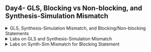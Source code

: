## Day4- GLS, Blocking vs Non-blocking, and Synthesis-Simulation Mismatch
<details>
<summary>GLS, Synthesis-Simulation Mismatch, and Blocking/Non-blocking Statements</summary>

### GLS Concept anf Flow using Iverilog
GLS stands for Global Netlist Synthesis. While RTL simulation occurs before synthesis, GLS take place after synthesis.\
Gate-Level Simulation (GLS) is performed on a synthesized netlist to ensure that:

1. The synthesized design aligns with the intended RTL (Register Transfer Level) functionality.
2. Timing behavior is correct when using real gate delays.
3. Design constraints such as setup and hold times are met.

The GLS flow using iverilog is as follows:
![image](../images/GLSUSINGIVERILOG.png)

```Note:If the gate level models are delay annoted, then we can use for timing validation.```

Gate-Level Simulation (GLS) comes in two main types:

1. Timing-Aware GLS (Back-Annotated)\
*Purpose*: Verifies both functionality and timing delays.\
*Details*: Uses delays from timing files (SDF) to mimic real hardware behavior, helping catch setup/hold violations.\
*Use Case*: Used post-synthesis for final timing verification, though slower due to detailed timing modeling.
2. Functional GLS (Zero-Delay)\
*Purpose*: Focuses on checking logical correctness without timing.\
*Details*: Runs with zero-delay gates, making it faster but ignoring timing effects.\
*Use Case*: Used immediately after synthesis to confirm functional equivalency to the RTL design

### Synthesis-Simulation Mismatch
It occurs when the behavior of a synthesized gate-level netlist (GLS) does not match the original RTL simulation.

A simulation mismatch can occur due to several coding and synthesis-related factors. Here are the primary reasons:

1. Missing Sensitivity List\
Cause: If an RTL process (such as an always block) lacks a complete sensitivity list, it may not trigger correctly during simulation, leading to discrepancies in behavior.\
Example: In an always block for combinational logic, omitting a signal from the sensitivity list means that changes to that signal won’t trigger the block, resulting in simulation mismatches.\
Solution: Use always @(*) for combinational logic or ensure the sensitivity list is correctly specified.

2. Blocking vs. Non-Blocking Assignments\
Cause: Incorrect use of blocking (=) and non-blocking (<=) assignments can lead to different simulation results, especially in sequential logic.\
Example: Using blocking assignments in a clocked always block can cause unexpected sequential behavior because it updates signals immediately instead of waiting for the next clock cycle.\
Solution: 
Non-blocking (<=) assignments for sequential logic.\
Blocking (=) assignments for combinational logic.


3. Non-Standard Verilog Coding\
Cause: Using non-standard or unconventional Verilog code (such as certain coding styles, implicit latches, or vendor-specific constructs) can lead to inconsistent synthesis and simulation results.\
Example: Leaving variables unassigned in certain branches of a combinational always block can inadvertently create latches, resulting in mismatches.\
Solution: Follow standard Verilog coding guidelines to ensure consistency, avoid inferred latches, and explicitly define all signal paths.

4. Caveats with Blocking Statements
 *Cause*:Incorrect use of blocking statements\
 *Solution*:Use non-blocking statements for sequential logic.

</details>

<details>
<summary>Labs on GLS and Synthesis-Simulation Mismatch</summary>

1. ternary_operator_mux.v

RTL Simulation

![image](../images/gtkternarymux.png)

Synthesis
![image](../images/synthternaryoperatormux.png)

Link to Liberty File

![image](../images/abcternarymux.png)

Output

![image](../images/ternaryoperator%20mux.png)

GLS Output

![image](../images/glsoutputofternarymux.png)

2. bad_mux.v

RTL Simulation

![image](../images/gtkbadmux.png)

Synthesis

![image](../images/synthbadmux.png)

Link to Liberty File

![image](../images/bcbadmux.png)

Output

![image](../images/badmux.png)

GLS Output

![image](../images/gtkbadmux.png)

</details>

<details>
<summary>Labs on Synth-Sim Mismatch for Blocking Statement</summary>

#### blocking_caveat




Synthesis

![image](../images/synthcaveat.png)

Link to Liberty File

![image](../images/abccaveatpng.png)

Output

![image](../images/blocking_caveat.png)

GLS Output

![image](../images/glsblockingcaveat.png)

</details>